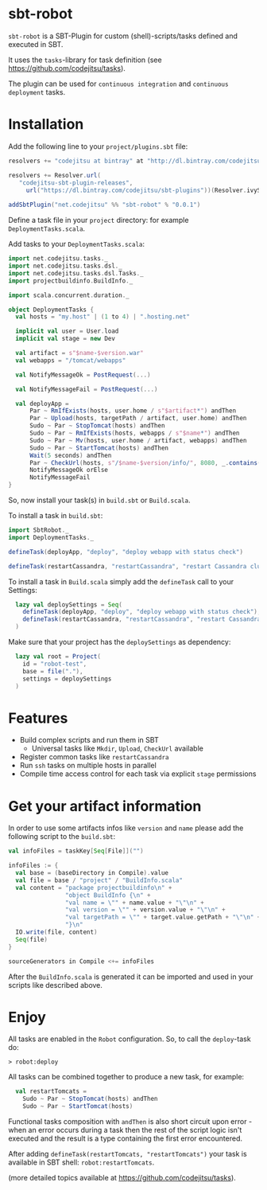 sbt-robot
=========
```sbt-robot``` is a SBT-Plugin for custom (shell)-scripts/tasks defined and executed in SBT.

It uses the ```tasks```-library for task definition (see https://github.com/codejitsu/tasks).

The plugin can be used for ```continuous integration``` and ```continuous deployment``` tasks.

Installation
============

Add the following line to your ```project/plugins.sbt``` file:

```scala
resolvers += "codejitsu at bintray" at "http://dl.bintray.com/codejitsu/maven"

resolvers += Resolver.url(
   "codejitsu-sbt-plugin-releases",
     url("https://dl.bintray.com/codejitsu/sbt-plugins"))(Resolver.ivyStylePatterns)
         
addSbtPlugin("net.codejitsu" %% "sbt-robot" % "0.0.1")
```

Define a task file in your ```project``` directory: for example ```DeploymentTasks.scala```.

Add tasks to your ```DeploymentTasks.scala```:

```scala
import net.codejitsu.tasks._
import net.codejitsu.tasks.dsl._
import net.codejitsu.tasks.dsl.Tasks._
import projectbuildinfo.BuildInfo._

import scala.concurrent.duration._

object DeploymentTasks {
  val hosts = "my.host" | (1 to 4) | ".hosting.net"

  implicit val user = User.load
  implicit val stage = new Dev

  val artifact = s"$name-$version.war"
  val webapps = "/tomcat/webapps"

  val NotifyMessageOk = PostRequest(...)

  val NotifyMessageFail = PostRequest(...)

  val deployApp =
      Par ~ RmIfExists(hosts, user.home / s"$artifact*") andThen
      Par ~ Upload(hosts, targetPath / artifact, user.home) andThen
      Sudo ~ Par ~ StopTomcat(hosts) andThen
      Sudo ~ Par ~ RmIfExists(hosts, webapps / s"$name*") andThen
      Sudo ~ Par ~ Mv(hosts, user.home / artifact, webapps) andThen
      Sudo ~ Par ~ StartTomcat(hosts) andThen
      Wait(5 seconds) andThen
      Par ~ CheckUrl(hosts, s"/$name-$version/info/", 8080, _.contains("Status: OK")) andThen
      NotifyMessageOk orElse
      NotifyMessageFail
}
```

So, now install your task(s) in ```build.sbt``` or ```Build.scala```.
 
To install a task in ```build.sbt```:
 
```scala
import SbtRobot._
import DeploymentTasks._

defineTask(deployApp, "deploy", "deploy webapp with status check")

defineTask(restartCassandra, "restartCassandra", "restart Cassandra cluster")
``` 

To install a task in ```Build.scala``` simply add the ```defineTask``` call to your Settings:

```scala
  lazy val deploySettings = Seq(
    defineTask(deployApp, "deploy", "deploy webapp with status check"),
    defineTask(restartCassandra, "restartCassandra", "restart Cassandra cluster")
  )
```

Make sure that your project has the ```deploySettings``` as dependency:

```scala
  lazy val root = Project(
    id = "robot-test",
    base = file("."),
    settings = deploySettings
  )
```

Features
========

* Build complex scripts and run them in SBT
  * Universal tasks like ```Mkdir```, ```Upload```, ```CheckUrl``` available
* Register common tasks like ```restartCassandra```
* Run ```ssh``` tasks on multiple hosts in parallel      
* Compile time access control for each task via explicit `stage` permissions
  
Get your artifact information
==============================
   
In order to use some artifacts infos like ```version``` and ```name``` please add the following script to the ```build.sbt```:
   
```scala
val infoFiles = taskKey[Seq[File]]("")

infoFiles := {
  val base = (baseDirectory in Compile).value
  val file = base / "project" / "BuildInfo.scala"
  val content = "package projectbuildinfo\n" +
                "object BuildInfo {\n" +
                "val name = \"" + name.value + "\"\n" +
                "val version = \"" + version.value + "\"\n" +
                "val targetPath = \"" + target.value.getPath + "\"\n" +
                "}\n"
  IO.write(file, content)
  Seq(file)
}

sourceGenerators in Compile <+= infoFiles
```   

After the ```BuildInfo.scala``` is generated it can be imported and used in your scripts like described above.
 
Enjoy
=====

All tasks are enabled in the ```Robot``` configuration. So, to call the ```deploy```-task do:

```
> robot:deploy
```

All tasks can be combined together to produce a new task, for example:
   
```scala
  val restartTomcats =
    Sudo ~ Par ~ StopTomcat(hosts) andThen
    Sudo ~ Par ~ StartTomcat(hosts)
```

Functional tasks composition with `andThen` is also short circuit upon error - when an error occurs during a task 
then the rest of the script logic isn't executed and the result is a type containing the first error encountered.

After adding ```defineTask(restartTomcats, "restartTomcats")``` your task is available in SBT shell: ```robot:restartTomcats```.

(more detailed topics available at https://github.com/codejitsu/tasks). 
